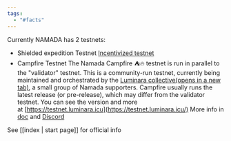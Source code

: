 ```yaml
---
tags:
  - "#facts"
---
```

Currently NAMADA has 2 testnets: 
- Shielded expedition Testnet  [Incentivized testnet](https://namada.net/blog/the-namada-shielded-expedition) 
- Campfire  Testnet
  The Namada Campfire ⛺🔥 testnet is run in parallel to the "validator" testnet. This is a community-run testnet, currently being maintained and orchestrated by the [Luminara collective(opens in a new tab)](https://luminara.icu/), a small group of Namada supporters. Campfire usually runs the latest release (or pre-release), which may differ from the validator testnet. You can see the version and more at [https://testnet.luminara.icu](https://testnet.luminara.icu/)
  More info in [doc]( https://docs.namada.net/networks/testnets/campfire) and [Discord](https://discord.com/channels/833618405537218590/1144469159137247283)

See [[index | start page]] for official info
